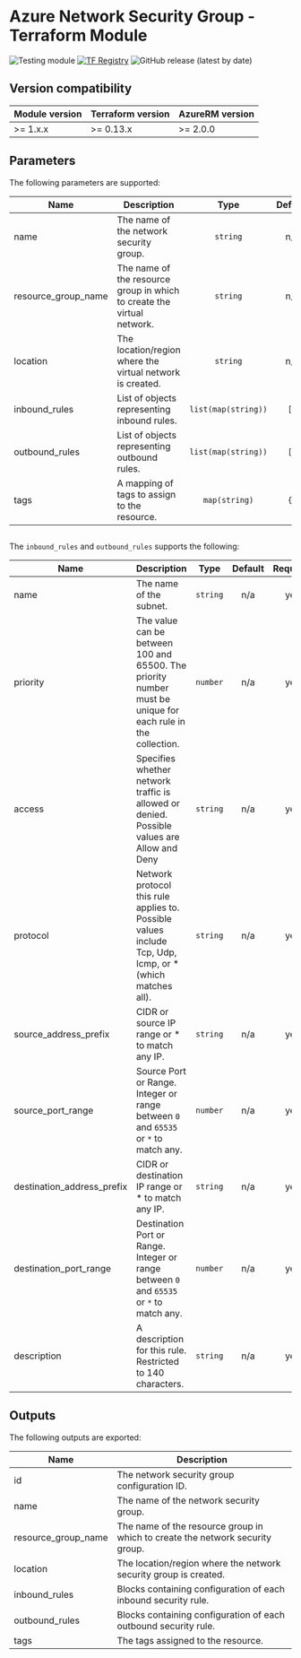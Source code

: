 # Azure Network Security Group - Terraform Module
![Testing module](https://github.com/aztfm/terraform-azurerm-network-security-group/workflows/Testing%20module/badge.svg?branch=main)
[![TF Registry](https://img.shields.io/badge/terraform-registry-blueviolet.svg)](https://registry.terraform.io/modules/aztfm/network-security-group/azurerm/)
![GitHub release (latest by date)](https://img.shields.io/github/v/release/aztfm/terraform-azurerm-network-security-group)

## Version compatibility

| Module version | Terraform version | AzureRM version |
| -------------- | ----------------- | --------------- |
| >= 1.x.x       | >= 0.13.x         | >= 2.0.0        |

## Parameters

The following parameters are supported:

| Name                  | Description                                                            |        Type         | Default | Required |
| --------------------- | ---------------------------------------------------------------------- | :-----------------: | :-----: | :------: |
| name                  | The name of the network security group.                                |      `string`       |   n/a   |   yes    |
| resource\_group\_name | The name of the resource group in which to create the virtual network. |      `string`       |   n/a   |   yes    |
| location              | The location/region where the virtual network is created.              |      `string`       |   n/a   |   yes    |
| inbound\_rules        | List of objects representing inbound rules.                            | `list(map(string))` |  `[]`   |    no    |
| outbound\_rules       | List of objects representing outbound rules.                           | `list(map(string))` |  `[]`   |    no    |
| tags                  | A mapping of tags to assign to the resource.                           |    `map(string)`    |  `{}`   |    no    |

##
The `inbound_rules` and `outbound_rules` supports the following:

| Name                         | Description                                                                                                 |   Type   | Default | Required |
| ---------------------------- | ----------------------------------------------------------------------------------------------------------- | :------: | :-----: | :------: |
| name                         | The name of the subnet.                                                                                     | `string` |   n/a   |   yes    |
| priority                     | The value can be between 100 and 65500. The priority number must be unique for each rule in the collection. | `number` |   n/a   |   yes    |
| access                       | Specifies whether network traffic is allowed or denied. Possible values are Allow and Deny                  | `string` |   n/a   |   yes    |
| protocol                     | Network protocol this rule applies to. Possible values include Tcp, Udp, Icmp, or * (which matches all).    | `string` |   n/a   |   yes    |
| source\_address\_prefix      | CIDR or source IP range or * to match any IP.                                                               | `string` |   n/a   |   yes    |
| source\_port\_range          | Source Port or Range. Integer or range between `0` and `65535` or `*` to match any.                         | `number` |   n/a   |   yes    |
| destination\_address\_prefix | CIDR or destination IP range or * to match any IP.                                                          | `string` |   n/a   |   yes    |
| destination\_port\_range     | Destination Port or Range. Integer or range between `0` and `65535` or `*` to match any.                    | `number` |   n/a   |   yes    |
| description                  | A description for this rule. Restricted to 140 characters.                                                  | `string` |   n/a   |   yes    |

## Outputs

The following outputs are exported:

| Name                  | Description                                                                   |
| --------------------- | ----------------------------------------------------------------------------- |
| id                    | The network security group configuration ID.                                  |
| name                  | The name of the network security group.                                       |
| resource\_group\_name | The name of the resource group in which to create the network security group. |
| location              | The location/region where the network security group is created.              |
| inbound\_rules        | Blocks containing configuration of each inbound security rule.                |
| outbound\_rules       | Blocks containing configuration of each outbound security rule.               |
| tags                  | The tags assigned to the resource.                                            |

